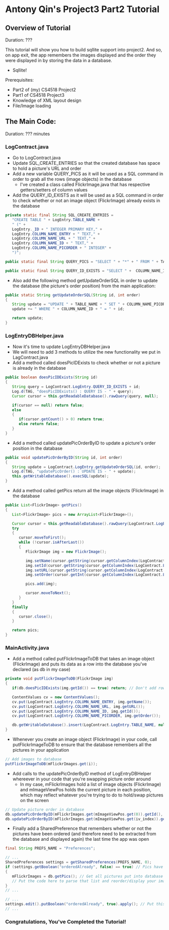 
# Antony Qin's Project3 Part2 Tutorial
## Overview of Tutorial
Duration: ???

This tutorial will show you how to build sqllite support into project2. And so, on app exit, the app remembers the images displayed and the order they were displayed in by storing the data in a database.

* Sqllite!

Prerequisites:

* Part2 of (my) CS4518 Project2
* Part1 of CS4518 Project3
* Knowledge of XML layout design
* File/Image loading

## The Main Code:
Duration: ??? minutes

### LogContract.java
* Go to LogContract.java
* Update SQL_CREATE_ENTRIES so that the created database has space to hold a picture's URL and order
* Add a new variable QUERY_PICS as it will be used as a SQL command in order to grab all the rows (image objects) in the database
    * I've created a class called FlickrImage.java that has respective getters/setters of column values
* Add the QUERY_ID_EXISTS as it will be used as a SQL command in order to check whether or not an image object (FlickrImage) already exists in the database

``` java
private static final String SQL_CREATE_ENTRIES =
   "CREATE TABLE " + LogEntry.TABLE_NAME +
   " (" +
   LogEntry._ID + " INTEGER PRIMARY KEY," +
   LogEntry.COLUMN_NAME_ENTRY + " TEXT," +
   LogEntry.COLUMN_NAME_URL + " TEXT," +
   LogEntry.COLUMN_NAME_ID + " TEXT," +
   LogEntry.COLUMN_NAME_PICORDER + " INTEGER" +
   ")";

public static final String QUERY_PICS = "SELECT " + "*" + " FROM " + TABLE_NAME;

public static final String QUERY_ID_EXISTS = "SELECT " +  COLUMN_NAME_ID + " FROM " + TABLE_NAME + " WHERE "  + COLUMN_NAME_ID + " = ";
```

* Also add the following method getUpdateOrderSQL in order to update the database (the picture's order position) from the main application:

``` java
public static String getUpdateOrderSQL(String id, int order)
{
   String update = "UPDATE " + TABLE_NAME + " SET " + COLUMN_NAME_PICORDER + " = " + order;
   update += " WHERE " + COLUMN_NAME_ID + " = " + id;

   return update;
}
```

### LogEntryDBHelper.java
* Now it's time to update LogEntryDBHelper.java
* We will need to add 3 methods to utilize the new functionality we put in LagContract.java
* Add a method called doesPicIDExists to check whether or not a picture is already in the database

``` java
public boolean doesPicIDExists(String id)
{
   String query = LogContract.LogEntry.QUERY_ID_EXISTS + id;
   Log.d(TAG, "doesPicIDExists() : QUERY IS - " + query);
   Cursor cursor = this.getReadableDatabase().rawQuery(query, null);

   if(cursor == null) return false;
   else
   {
      if(cursor.getCount() > 0) return true;
      else return false;
   }
}
```

* Add a method called updatePicOrderByID to update a picture's order position in the database

``` java
public void updatePicOrderByID(String id, int order)
{
   String update = LogContract.LogEntry.getUpdateOrderSQL(id, order);
   Log.d(TAG, "updatePicOrder() : UPDATE IS - " + update);
   this.getWritableDatabase().execSQL(update);
}
```

* Add a method called getPics return all the image objects (FlickrImage) in the database

``` java
public List<FlickrImage> getPics()
{
   List<FlickrImage> pics = new ArrayList<FlickrImage>();

   Cursor cursor = this.getReadableDatabase().rawQuery(LogContract.LogEntry.QUERY_PICS, null);
   try
   {
      cursor.moveToFirst();
      while (!cursor.isAfterLast())
      {
         FlickrImage img = new FlickrImage();

         img.setName(cursor.getString(cursor.getColumnIndex(LogContract.LogEntry.COLUMN_NAME_ENTRY)));
         img.setId(cursor.getString(cursor.getColumnIndex(LogContract.LogEntry.COLUMN_NAME_ID)));
         img.setURL(cursor.getString(cursor.getColumnIndex(LogContract.LogEntry.COLUMN_NAME_URL)));
         img.setOrder(cursor.getInt(cursor.getColumnIndex(LogContract.LogEntry.COLUMN_NAME_PICORDER)));

         pics.add(img);

         cursor.moveToNext();
      }
   }
   finally
   {
      cursor.close();
   }

   return pics;
}
```

### MainActivity.java
* Add a method called putFlickrImageToDB that takes an image object (FlickrImage) and puts its data as a row into the database you've declared (as db in my case)

``` java
private void putFlickrImageToDB(FlickrImage img)
{
   if(db.doesPicIDExists(img.getId()) == true) return; // Don't add row to database if URL of picture already exists

   ContentValues cv = new ContentValues();
   cv.put(LogContract.LogEntry.COLUMN_NAME_ENTRY, img.getName());
   cv.put(LogContract.LogEntry.COLUMN_NAME_URL, img.getURL());
   cv.put(LogContract.LogEntry.COLUMN_NAME_ID, img.getId());
   cv.put(LogContract.LogEntry.COLUMN_NAME_PICORDER, img.getOrder());

   db.getWritableDatabase().insert(LogContract.LogEntry.TABLE_NAME, null, cv);
}
```

* Whenever you create an image object (FlickrImage) in your code, call putFlickrImageToDB to ensure that the database remembers all the pictures in your application

``` java
// Add images to database
putFlickrImageToDB(mFlickrImages.get(i));
```

* Add calls to the updatePicOrderByID method of LogEntryDBHelper whereever in your code that you're swapping picture order around
    * In my case, mFlickrImages hold a list of image objects (FlickrImage) and mImageViewPos holds the current picture in each position, which may reflect whatever you're trying to do to hold/swap pictures on the screen

``` java
// Update picture order in database
db.updatePicOrderByID(mFlickrImages.get(mImageViewPos.get(0)).getId(), 0);
db.updatePicOrderByID(mFlickrImages.get(mImageViewPos.get(iv_index)).getId(), iv_index);
```

* Finally add a SharedPreference that remembers whether or not the pictures have been ordered (and therefore need to be extracted from the database and displayed again) the last time the app was open

``` java
final String PREFS_NAME = "Preferences";

// ...
SharedPreferences settings = getSharedPreferences(PREFS_NAME, 0);
if (settings.getBoolean("orderedAlready", false) == true) // Pics have been ordered
{
   mFlickrImages = db.getPics(); // Get all pictures put into database
   // Put the code here to parse that list and reorder/display your images as needed
}
// ...

// ...
settings.edit().putBoolean("orderedAlready", true).apply(); // Put this statement somewhere after your pictures have been ordered
// ...
```
    
### Congratulations, You've Completed the Tutorial!









